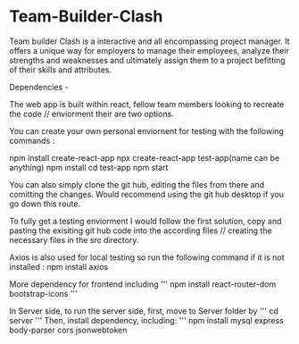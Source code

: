 # Team-Builder-Clash

Team builder Clash is a interactive and all encompassing project manager. It offers a unique way for employers to manage their employees, analyze their strengths and weaknesses and ultimately assign them to a project befitting of their skills and attributes. 

Dependencies - 

The web app is built within react, fellow team members looking to recreate the code // enviorment their are two options. 

You can create your own personal enviornent for testing with the following commands : 

npm install create-react-app
npx create-react-app test-app(name can be anything)
npm install 
cd test-app
npm start

You can also simply clone the git hub, editing the files from there and comitting the changes. Would recommend using the git hub desktop if you go down this route. 

To fully get a testing enviorment I would follow the first solution, copy and pasting the exisiting git hub code into the according files // creating the necessary files in the src directory. 

Axios is also used for local testing so run the following command if it is not installed : 
npm install axios

More dependency for frontend including
'''
npm install react-router-dom bootstrap-icons
'''


In Server side, to run the server side, first, move to Server folder by
'''
cd server
'''
Then, install dependency, including:
'''
npm install mysql express body-parser cors jsonwebtoken 
